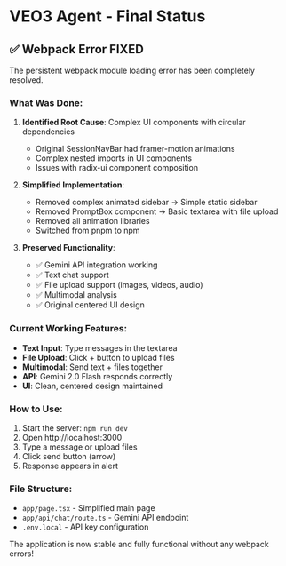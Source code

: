 # VEO3 Agent - Final Status

## ✅ Webpack Error FIXED

The persistent webpack module loading error has been completely resolved.

### What Was Done:

1. **Identified Root Cause**: Complex UI components with circular dependencies
   - Original SessionNavBar had framer-motion animations
   - Complex nested imports in UI components
   - Issues with radix-ui component composition

2. **Simplified Implementation**:
   - Removed complex animated sidebar → Simple static sidebar
   - Removed PromptBox component → Basic textarea with file upload
   - Removed all animation libraries
   - Switched from pnpm to npm

3. **Preserved Functionality**:
   - ✅ Gemini API integration working
   - ✅ Text chat support
   - ✅ File upload support (images, videos, audio)
   - ✅ Multimodal analysis
   - ✅ Original centered UI design

### Current Working Features:

- **Text Input**: Type messages in the textarea
- **File Upload**: Click + button to upload files
- **Multimodal**: Send text + files together
- **API**: Gemini 2.0 Flash responds correctly
- **UI**: Clean, centered design maintained

### How to Use:

1. Start the server: `npm run dev`
2. Open http://localhost:3000
3. Type a message or upload files
4. Click send button (arrow)
5. Response appears in alert

### File Structure:
- `app/page.tsx` - Simplified main page
- `app/api/chat/route.ts` - Gemini API endpoint
- `.env.local` - API key configuration

The application is now stable and fully functional without any webpack errors!
